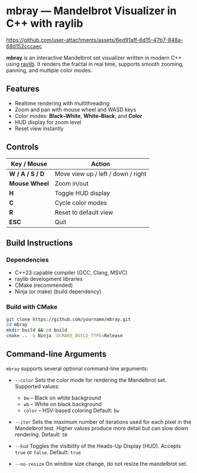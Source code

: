 # mbray — Mandelbrot Visualizer in C++ with raylib

https://github.com/user-attachments/assets/6ed91aff-6d15-47b7-848a-68d152cccaec

**mbray** is an interactive Mandelbrot set visualizer written in modern C++ using [raylib](https://www.raylib.com/).
It renders the fractal in real time, supports smooth zooming, panning, and multiple color modes.

## Features

- Realtime rendering with multithreading
- Zoom and pan with mouse wheel and WASD keys
- Color modes: **Black–White**, **White–Black**, and **Color**
- HUD display for zoom level
- Reset view instantly

## Controls

| Key / Mouse       | Action                                  |
|-------------------|-----------------------------------------|
| **W / A / S / D** | Move view up / left / down / right       |
| **Mouse Wheel**   | Zoom in/out                              |
| **H**             | Toggle HUD display                      |
| **C**             | Cycle color modes                       |
| **R**             | Reset to default view                   |
| **ESC**           | Quit                                     |

## Build Instructions

### Dependencies

- C++23 capable compiler (GCC, Clang, MSVC)
- raylib development libraries
- CMake (recommended)
- Ninja (or make) (build dependency)

### Build with CMake

```bash
git clone https://github.com/yourname/mbray.git
cd mbray
mkdir build && cd build
cmake .. -G Ninja -DCMAKE_BUILD_TYPE=Release
```

## Command-line Arguments

`mbray` supports several optional command-line arguments:

- `--color`
  Sets the color mode for rendering the Mandelbrot set.
  Supported values:
  - `bw` – Black on white background
  - `wb` – White on black background
  - `color` – HSV-based coloring
  Default: `bw`

- `--iter`
  Sets the maximum number of iterations used for each pixel in the Mandelbrot test.
  Higher values produce more detail but can slow down rendering.
  Default: `50`

- `--hud`
  Toggles the visibility of the Heads-Up Display (HUD).
  Accepts `true` or `false`.
  Default: `true`

- `--no-resize`
  On window size change, do not resize the mandelbrot set.
